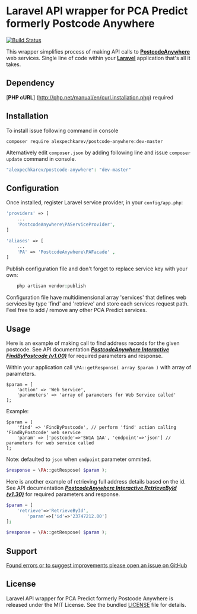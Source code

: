 # Laravel API wrapper for PCA Predict formerly Postcode Anywhere

[![Build Status](https://travis-ci.org/alexpechkarev/postcode-anywhere.svg?branch=master)](https://travis-ci.org/alexpechkarev/postcode-anywhere)

This wrapper simplifies process of making API calls to [**PostcodeAnywhere**](http://www.postcodeanywhere.co.uk/)  web services.
Single line of code within your [**Laravel**](http://laravel.com/) application that's all it takes.


Dependency
------------
[**PHP cURL**] (http://php.net/manual/en/curl.installation.php) required


Installation
------------

To install issue following command in console
```
composer require alexpechkarev/postcode-anywhere:dev-master
```

Alternatively edit `composer.json` by adding following line and issue `composer update` command in console.

```php
"alexpechkarev/postcode-anywhere": "dev-master"
```


Configuration
-------------

Once installed, register Laravel service provider, in your `config/app.php`:

```php
'providers' => [
	...
    'PostcodeAnywhere\PAServiceProvider',
]

'aliases' => [
	...
    'PA' => 'PostcodeAnywhere\PAFacade' ,
]
```

Publish configuration file and don't forget to replace service key with your own:

```php 
    php artisan vendor:publish
``` 



Configuration file have multidimensional array 'services' that defines web services by type 'find' and 'retrieve' and store each services request path. Feel free to add / remove any other PCA Predict services. 


Usage
-----
Here is an example of making call to find address records for the given postcode. 
See API documentation [***PostcodeAnywhere Interactive FindByPostcode (v1.00)***](http://www.postcodeanywhere.co.uk/support/webservice/postcodeanywhere/interactive/findbypostcode/1/) for required parameters and response.

Within your application call `\PA::getResponse( array $param )` with array of parameters. 
```
$param = [
	'action' => 'Web Service',
	'parameters' => 'array of parameters for Web Service called'
];
```

Example:
```
$param = [
	'find' => 'FindByPostcode', // perform 'find' action calling 'FindByPostcode' web service 
	'param' => ['postcode'=>'SW1A 1AA', 'endpoint'=>'json'] // parameters for web service called
];
```

Note: defaulted to `json` when `endpoint` parameter ommited.

```php
$response = \PA::getRespose( $param );
```


Here is another example of retrieving full address details based on the id. 
See API documentation [***PostcodeAnywhere Interactive RetrieveById (v1.30)***](http://www.postcodeanywhere.co.uk/support/webservice/postcodeanywhere/interactive/retrievebyid/1.3/) for required parameters and response.

```php
$param = [
	'retrieve'=>'RetrieveById', 
        'param'=>['id'=>'23747212.00'] 
];

$response = \PA::getRespose( $param );
```



Support
-------

[Found errors or to suggest improvements please open an issue on GitHub](https://github.com/alexpechkarev/postcode-anywhere/issues)


License
-------

Laravel API wrapper for PCA Predict formerly Postcode Anywhere is released under the MIT License. See the bundled
[LICENSE](https://github.com/alexpechkarev/postcode-anywhere/blob/master/LICENSE)
file for details.
